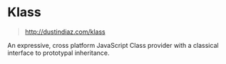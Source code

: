 #	Klass
>	<http://dustindiaz.com/klass>

An expressive, cross platform JavaScript Class provider with a classical interface to prototypal inheritance.